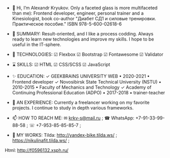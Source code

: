 - 👋 Hi, I’m Alexandr Kryukov. Only a faceted glass is more multifaceted than me): 
Frontend developer, engineer, personal trainer and a Kinesiologist, book co-author "Диабет СД1 и силовые тренировки. Практическое пособие."  ISBN 978-5-600-02618-6

- 👀 SUMMARY:
Result-oriented, and I like a process codding.
Always ready to learn new technologies and improve my skills. 
I hope to be useful in the IT-sphere.

- 🌱 TECHNOLOGIES:
  ☑ Flexbox
  ☑ Bootstrap
  ☑ Fontawesome
  ☑ Validator
  
- ⌛ SKILLS:
  ☑ HTML
  ☑ CSS/SCSS
  ☑ JavaScript
  
- ✨ EDUCATION: 
  ✓ GEEKBRAINS UNIVERSITY WEB • 2020-2021 • Frontend developer
  ✓ Novosibirsk State Technical University (NSTU) • 2010-2015 • Faculty of Mechanics and Technology
  ✓ Academy of Continuing Professional Education (ADPO) • 2017-2018 • trainer-teacher

- 💞️ AN EXPERIENCE: 
Currently a freelancer working on my favorite projects.
I continue to study in depth various frameworks.

- 📫 HOW TO REACH ME: 
  ✉ krkv-s@mail.ru ;
  ☎ WhatsApp: +7-91-33-99-88-58 ;
  ☏ +7-953-85-85-85-7 ;
  
- 🍓 MY WORKS:
Tilda:
http://yandex-bike.tilda.ws/ ;
https://nikulinafit.tilda.ws/ ;

Html:
http://f0596132.xsph.ru/


